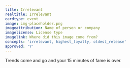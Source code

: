 ```yaml
---
title: Irrelevant
realtitle: Irrelevant
cardtype: event
image: img-placeholder.png
imageattribution: Name of person or company
imagelicense: License type
imagelink: Where did this image come from?
concepts: 'irrelevant, highest_loyalty, oldest_release'
approved: 'Y'
---
```


Trends come and go and your 15 minutes of fame is over.
